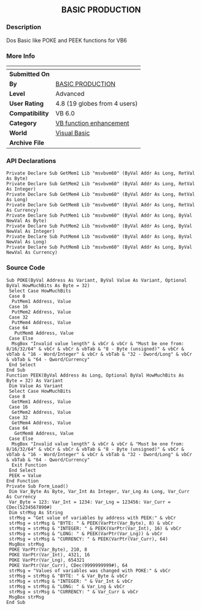 ﻿<div align="center">

## BASIC PRODUCTION


</div>

### Description

Dos Basic like POKE and PEEK functions for VB6
 
### More Info
 


<span>             |<span>
---                |---
**Submitted On**   |
**By**             |[BASIC PRODUCTION](https://github.com/Planet-Source-Code/PSCIndex/blob/master/ByAuthor/basic-production.md)
**Level**          |Advanced
**User Rating**    |4.8 (19 globes from 4 users)
**Compatibility**  |VB 6\.0
**Category**       |[VB function enhancement](https://github.com/Planet-Source-Code/PSCIndex/blob/master/ByCategory/vb-function-enhancement__1-25.md)
**World**          |[Visual Basic](https://github.com/Planet-Source-Code/PSCIndex/blob/master/ByWorld/visual-basic.md)
**Archive File**   |[](https://github.com/Planet-Source-Code/basic-production-basic-production__1-54863/archive/master.zip)

### API Declarations

```
Private Declare Sub GetMem1 Lib "msvbvm60" (ByVal Addr As Long, RetVal As Byte)
Private Declare Sub GetMem2 Lib "msvbvm60" (ByVal Addr As Long, RetVal As Integer)
Private Declare Sub GetMem4 Lib "msvbvm60" (ByVal Addr As Long, RetVal As Long)
Private Declare Sub GetMem8 Lib "msvbvm60" (ByVal Addr As Long, RetVal As Currency)
Private Declare Sub PutMem1 Lib "msvbvm60" (ByVal Addr As Long, ByVal NewVal As Byte)
Private Declare Sub PutMem2 Lib "msvbvm60" (ByVal Addr As Long, ByVal NewVal As Integer)
Private Declare Sub PutMem4 Lib "msvbvm60" (ByVal Addr As Long, ByVal NewVal As Long)
Private Declare Sub PutMem8 Lib "msvbvm60" (ByVal Addr As Long, ByVal NewVal As Currency)
```


### Source Code

```
Sub POKE(ByVal Address As Variant, ByVal Value As Variant, Optional ByVal HowMuchBits As Byte = 32)
 Select Case HowMuchBits
 Case 8
  PutMem1 Address, Value
 Case 16
  PutMem2 Address, Value
 Case 32
  PutMem4 Address, Value
 Case 64
   PutMem8 Address, Value
 Case Else
  MsgBox "Invalid value length" & vbCr & vbCr & "Must be one from: 8/16/32/64" & vbCr & vbCr & vbTab & "8 - Byte (unsigned)" & vbCr & vbTab & "16 - Word/Integer" & vbCr & vbTab & "32 - Dword/Long" & vbCr & vbTab & "64 - Qword/Currency"
 End Select
End Sub
Function PEEK(ByVal Address As Long, Optional ByVal HowMuchBits As Byte = 32) As Variant
 Dim Value As Variant
 Select Case HowMuchBits
 Case 8
  GetMem1 Address, Value
 Case 16
  GetMem2 Address, Value
 Case 32
  GetMem4 Address, Value
 Case 64
   GetMem8 Address, Value
 Case Else
  MsgBox "Invalid value length" & vbCr & vbCr & "Must be one from: 8/16/32/64" & vbCr & vbCr & vbTab & "8 - Byte (unsigned)" & vbCr & vbTab & "16 - Word/Integer" & vbCr & vbTab & "32 - Dword/Long" & vbCr & vbTab & "64 - Qword/Currency"
  Exit Function
 End Select
 PEEK = Value
End Function
Private Sub Form_Load()
 Dim Var_Byte As Byte, Var_Int As Integer, Var_Lng As Long, Var_Curr As Currency
 Var_Byte = 123: Var_Int = 1234: Var_Lng = 123456: Var_Curr = CDec(5234567890#)
 Dim strMsg As String
 strMsg = "Get value of variables by address with PEEK:" & vbCr
 strMsg = strMsg & "BYTE: " & PEEK(VarPtr(Var_Byte), 8) & vbCr
 strMsg = strMsg & "INTEGER: " & PEEK(VarPtr(Var_Int), 16) & vbCr
 strMsg = strMsg & "LONG: " & PEEK(VarPtr(Var_Lng)) & vbCr
 strMsg = strMsg & "CURRENCY: " & PEEK(VarPtr(Var_Curr), 64)
 MsgBox strMsg
 POKE VarPtr(Var_Byte), 210, 8
 POKE VarPtr(Var_Int), 4321, 16
 POKE VarPtr(Var_Lng), 654321
 POKE VarPtr(Var_Curr), CDec(9999999999#), 64
 strMsg = "Values of variables was changed with POKE:" & vbCr
 strMsg = strMsg & "BYTE: " & Var_Byte & vbCr
 strMsg = strMsg & "INTEGER: " & Var_Int & vbCr
 strMsg = strMsg & "LONG: " & Var_Lng & vbCr
 strMsg = strMsg & "CURRENCY: " & Var_Curr & vbCr
 MsgBox strMsg
End Sub
```

